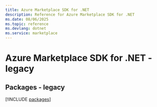 ```yaml
---
title: Azure Marketplace SDK for .NET
description: Reference for Azure Marketplace SDK for .NET
ms.date: 08/06/2025
ms.topic: reference
ms.devlang: dotnet
ms.service: marketplace
---
```

# Azure Marketplace SDK for .NET - legacy
## Packages - legacy
[!INCLUDE [packages](marketplace-index.md)]